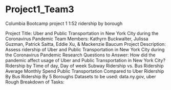 # Project1_Team3
Columbia Bootcamp project 1
1:52
ridership by borough

Project Title: Uber and Public Transportation in New York City during the Coronavirus Pandemic
Team Members: Kathyrn Buckwalter, Julissa Guzman, Patrick Saitta, Eddie Xu, & Mackenzie Baucum
Project Description: Assess ridership of Uber and Public Transportation in New York City during the Coronavirus Pandemic
Research Questions to Answer:
How did the pandemic affect usage of Uber and Public Transportation in New York City?
Ridership by Time of day, Day of week
Subway Ridership vs. Bus Ridership
Average Monthly Spend
Public Transportation Compared to Uber
Ridership By Bus
Ridership By 5 Boroughs
Datasets to be used: data.ny.gov, uber
Rough Breakdown of Tasks:
